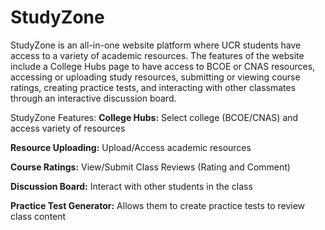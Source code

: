 # StudyZone

StudyZone is an all-in-one website platform where UCR students have access to a variety of academic resources. The features of the website include a College Hubs page to have access to BCOE or CNAS resources, accessing or uploading study resources, submitting or viewing course ratings, creating practice tests, and interacting with other classmates through an interactive discussion board. 

StudyZone Features: 
**College Hubs:** Select college (BCOE/CNAS) and access variety of resources

**Resource Uploading:** Upload/Access academic resources

**Course Ratings:** View/Submit Class Reviews (Rating and Comment)

**Discussion Board:** Interact with other students in the class

**Practice Test Generator:** Allows them to create practice tests to review class content 


